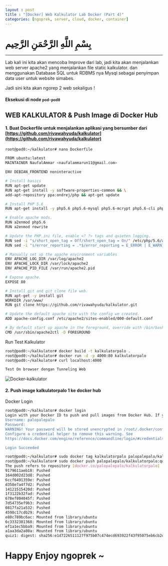 ```yaml
---
layout : post
title : "[Docker] Web Kalkulator Lab Docker (Part 4)"
categories: [ngoprek, server, cloud, docker, container]
---
```


# بِسْمِ اللَّهِ الرَّحْمَنِ الرَّحِيم

---

Lab kali ini kita akan mencoba Improve dari lab, jadi kita akan menjalankan web server apache2 yang menjalankan file static kalkulator. dan menggunakan Database SQL untuk RDBMS nya Mysql sebagai penyimpan data user untuk website simabes.

Jadi sini kita akan ngorep 2 web sekaligus !

#### Eksekusi di node `pod-pod0` ###

## WEB KALKULATOR & Push Image di Docker Hub

#### 1. Buat Dockerfile untuk menjalankan aplikasi yang bersumber dari [https://github.com/rivawahyuda/kalkulator](https://github.com/rivawahyuda/kalkulator)

```BASH
root@pod0:~/kalkulator# nano Dockerfile 

FROM ubuntu:latest
MAINTAINER NaufalAmmar <naufalammarun11@gmail.com>

ENV DEBIAN_FRONTEND noninteractive

# Install basics
RUN apt-get update
RUN apt-get install -y software-properties-common && \
add-apt-repository ppa:ondrej/php && apt-get update

# Install PHP 5.6
RUN apt-get install -y php5.6 php5.6-mysql php5.6-mcrypt php5.6-cli php5.6-gd php5.6-curl

# Enable apache mods.
RUN a2enmod php5.6
RUN a2enmod rewrite

# Update the PHP.ini file, enable <? ?> tags and quieten logging.
RUN sed -i "s/short_open_tag = Off/short_open_tag = On/" /etc/php/5.6/apache2/php.ini
RUN sed -i "s/error_reporting = .*$/error_reporting = E_ERROR | E_WARNING | E_PARSE/" /etc/php/5.6/apache2/php$

# Manually set up the apache environment variables
ENV APACHE_LOG_DIR /var/log/apache2
ENV APACHE_LOCK_DIR /var/lock/apache2
ENV APACHE_PID_FILE /var/run/apache2.pid

# Expose apache.
EXPOSE 80

# Install git and git clone file web.
RUN apt-get -y install git
WORKDIR /var/www/
RUN git clone https://github.com/rivawahyuda/kalkulator.git

# Update the default apache site with the config we created.
ADD apache-config.conf /etc/apache2/sites-enabled/000-default.conf

# By default start up apache in the foreground, override with /bin/bash for interative.
CMD /usr/sbin/apache2ctl -D FOREGROUND
```

Run Test Kalkulator 
```BASH
root@pod0:~/kalkulator# docker build -t kalkulatorpalo .
root@pod0:~/kalkulator# docker run -d -p 4000:80 kalkulatorpalo
root@pod0:~/kalkulator# curl localhost:4000

Test On browser dengan Tunneling Web
```
![Docker-kalkulator](https://raw.githubusercontent.com/ammarun11/ammarun11.github.io/master/static/img/_posts/docker-kalkulator.png)

#### 2. Push image kalkulatorpalo 1 ke docker hub
Docker Login
```BASH
root@pod0:~/kalkulator# docker login
Login with your Docker ID to push and pull images from Docker Hub. If you don't have a Docker ID, head over to https://hub.docker.com to create one.
Username: palopalepalo
Password: 
WARNING! Your password will be stored unencrypted in /root/.docker/config.json.
Configure a credential helper to remove this warning. See
https://docs.docker.com/engine/reference/commandline/login/#credentials-store

Login Succeeded 
```
```BASH
root@pod0:~/kalkulator# sudo docker tag kalkulatorpalo palopalepalo/kalkulatorpalo:quiz1
root@pod0:~/kalkulator# sudo docker push palopalepalo/kalkulatorpalo:quiz1
The push refers to repository [docker.io/palopalepalo/kalkulatorpalo]
9179611aeb18: Pushed 
164d002d23d8: Pushed 
6ccf6491359e: Pushed 
d358e7a4f7d2: Pushed 
14121515420d: Pushed 
1f3122b32fad: Pushed 
678ef804045f: Pushed 
7d54735ef9b3: Pushed 
0817fa21a532: Pushed 
4598c17cdb29: Pushed 
e80c789bc6ac: Mounted from library/ubuntu 
6c3332381368: Mounted from library/ubuntu 
ef1a1ec5bba9: Mounted from library/ubuntu 
a1aa3da2a80a: Mounted from library/ubuntu 
quiz1: digest: sha256:e1d7226511127f975b07c474ecd693922f43f95075eb6cb2dc62763666c17ba1 size: 3248
```

# Happy Enjoy ngoprek ~
